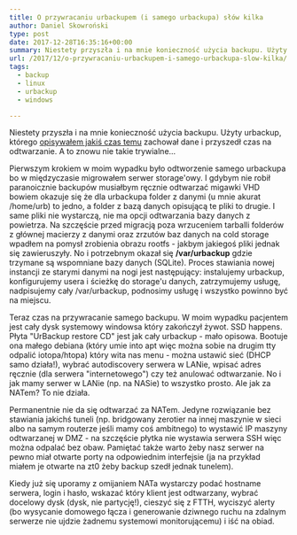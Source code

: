 ```yaml
---
title: O przywracaniu urbackupem (i samego urbackupa) słów kilka
author: Daniel Skowroński
type: post
date: 2017-12-28T16:35:16+00:00
summary: Niestety przyszła i na mnie konieczność użycia backupu. Użyty urbackup, którego opisywałem jakiś czas temu zachował dane i przyszedł czas na odtwarzanie. A to znowu nie takie trywialne...
url: /2017/12/o-przywracaniu-urbackupem-i-samego-urbackupa-slow-kilka/
tags:
  - backup
  - linux
  - urbackup
  - windows

---
```

Niestety przyszła i na mnie konieczność użycia backupu. Użyty urbackup, którego [opisywałem jakiś czas temu][1] zachował dane i przyszedł czas na odtwarzanie. A to znowu nie takie trywialne...

Pierwszym krokiem w moim wypadku było odtworzenie samego urbackupa bo w międzyczasie migrowałem serwer storage'owy. I gdybym nie robił paranoicznie backupów musiałbym ręcznie odtwarzać migawki VHD bowiem okazuje się że dla urbackupa folder z danymi (u mnie akurat /home/urb) to jedno, a folder z bazą danych opisującą te pliki to drugie. I same pliki nie wystarczą, nie ma opcji odtwarzania bazy danych z powietrza. Na szczęście przed migracją poza wrzuceniem tarballi folderów z głównej macierzy z danymi oraz zrzutów baz danych na cold storage wpadłem na pomysł zrobienia obrazu rootfs - jakbym jakiegoś pliki jednak się zawieruszyły. No i potrzebnym okazał się **/var/urbackup** gdzie trzymane są wspomniane bazy danych (SQLite). Proces stawiania nowej instancji ze starymi danymi na nogi jest następujący: instalujemy urbackup, konfigurujemy usera i ścieżkę do storage'u danych, zatrzymujemy usługę, nadpisujemy cały /var/urbackup, podnosimy usługę i wszystko powinno być na miejscu.

Teraz czas na przywracanie samego backupu. W moim wypadku pacjentem jest cały dysk systemowy windowsa który zakończył żywot. SSD happens. Płyta "UrBackup restore CD" jest jak cały urbackup - mało opisowa. Bootuje ona małego debiana (który umie into apt więc można sobie na drugim tty odpalić iotopa/htopa) który wita nas menu - można ustawić sieć (DHCP samo działa!), wybrać autodiscovery serwera w LANie, wpisać adres ręcznie (dla serwera "internetowego") czy też anulować odtwarzanie. No i jak mamy serwer w LANie (np. na NASie) to wszystko prosto. Ale jak za NATem? To nie działa.

Permanentnie nie da się odtwarzać za NATem. Jedyne rozwiązanie bez stawiania jakichś tuneli (np. bridgowany zerotier na innej maszynie w sieci albo na samym routerze jeśli mamy coś ambitnego) to wystawić IP maszyny odtwarzanej w DMZ - na szczęście płytka nie wystawia serwera SSH więc można odpalać bez obaw. Pamiętać także warto żeby nasz serwer na pewno miał otwarte porty na odpowiednim interfejsie (ja na przykład miałem je otwarte na zt0 żeby backup szedł jednak tunelem).

Kiedy już się uporamy z omijaniem NATa wystarczy podać hostname serwera, login i hasło, wskazać który klient jest odtwarzany, wybrać docelowy dysk (dysk, nie partycję!), cieszyć się z FTTH, wyciszyć alerty (bo wysycanie domowego łącza i generowanie dziwnego ruchu na zdalnym serwerze nie ujdzie żadnemu systemowi monitorującemu) i iść na obiad.

 [1]: /2017/07/prosty-choc-nie-zawsze-trywialny-w-obsludze-system-backupowania-urbackup/